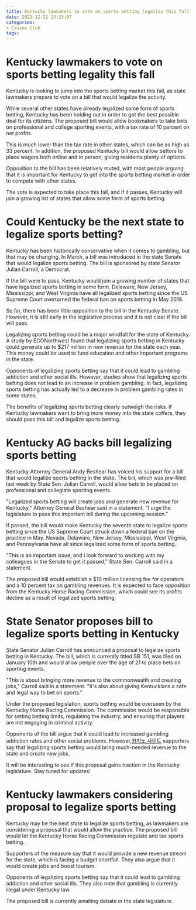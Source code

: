 ```yaml
---
title: Kentucky lawmakers to vote on sports betting legality this fall 
date: 2022-12-22 23:23:07
categories:
- Casino Club
tags:
---
```



#  Kentucky lawmakers to vote on sports betting legality this fall 

Kentucky is looking to jump into the sports betting market this fall, as state lawmakers prepare to vote on a bill that would legalize the activity.

While several other states have already legalized some form of sports betting, Kentucky has been holding out in order to get the best possible deal for its citizens. The proposed bill would allow bookmakers to take bets on professional and college sporting events, with a tax rate of 10 percent on net profits.

This is much lower than the tax rate in other states, which can be as high as 33 percent. In addition, the proposed Kentucky bill would allow bettors to place wagers both online and in person, giving residents plenty of options.

Opposition to the bill has been relatively muted, with most people arguing that it is important for Kentucky to get into the sports betting market in order to compete with other states.

The vote is expected to take place this fall, and if it passes, Kentucky will join a growing list of states that allow some form of sports betting.

#  Could Kentucky be the next state to legalize sports betting? 

Kentucky has been historically conservative when it comes to gambling, but that may be changing. In March, a bill was introduced in the state Senate that would legalize sports betting. The bill is sponsored by state Senator Julian Carroll, a Democrat.

If the bill were to pass, Kentucky would join a growing number of states that have legalized sports betting in some form. Delaware, New Jersey, Mississippi, and West Virginia have all legalized sports betting since the US Supreme Court overturned the federal ban on sports betting in May 2018.

So far, there has been little opposition to the bill in the Kentucky Senate. However, it is still early in the legislative process and it is not clear if the bill will pass.

Legalizing sports betting could be a major windfall for the state of Kentucky. A study by ECONorthwest found that legalizing sports betting in Kentucky could generate up to $217 million in new revenue for the state each year. This money could be used to fund education and other important programs in the state.

Opponents of legalizing sports betting say that it could lead to gambling addiction and other social ills. However, studies show that legalizing sports betting does not lead to an increase in problem gambling. In fact, legalizing sports betting has actually led to a decrease in problem gambling rates in some states.

The benefits of legalizing sports betting clearly outweigh the risks. If Kentucky lawmakers want to bring more money into the state coffers, they should pass this bill and legalize sports betting.

#  Kentucky AG backs bill legalizing sports betting 

Kentucky Attorney General Andy Beshear has voiced his support for a bill that would legalize sports betting in the state. The bill, which was pre-filed last week by State Sen. Julian Carroll, would allow bets to be placed on professional and collegiate sporting events.

"Legalized sports betting will create jobs and generate new revenue for Kentucky," Attorney General Beshear said in a statement. "I urge the legislature to pass this important bill during the upcoming session."

If passed, the bill would make Kentucky the seventh state to legalize sports betting since the US Supreme Court struck down a federal ban on the practice in May. Nevada, Delaware, New Jersey, Mississippi, West Virginia, and Pennsylvania have all since legalized some form of sports betting.

"This is an important issue, and I look forward to working with my colleagues in the Senate to get it passed," State Sen. Carroll said in a statement.

The proposed bill would establish a $10 million licensing fee for operators and a 10 percent tax on gambling revenues. It is expected to face opposition from the Kentucky Horse Racing Commission, which could see its profits decline as a result of legalized sports betting.

#  State Senator proposes bill to legalize sports betting in Kentucky 

State Senator Julian Carroll has announced a proposal to legalize sports betting in Kentucky. The bill, which is currently titled SB 151, was filed on January 10th and would allow people over the age of 21 to place bets on sporting events.

"This is about bringing more revenue to the commonwealth and creating jobs," Carroll said in a statement. "It's also about giving Kentuckians a safe and legal way to bet on sports."

Under the proposed legislation, sports betting would be overseen by the Kentucky Horse Racing Commission. The commission would be responsible for setting betting limits, regulating the industry, and ensuring that players are not engaging in criminal activity.

Opponents of the bill argue that it could lead to increased gambling addiction rates and other social problems. However,[카지노 사이트](https://choegocasino.com/) supporters say that legalizing sports betting would bring much-needed revenue to the state and create new jobs.

It will be interesting to see if this proposal gains traction in the Kentucky legislature. Stay tuned for updates!

#  Kentucky lawmakers considering proposal to legalize sports betting

Kentucky may be the next state to legalize sports betting, as lawmakers are considering a proposal that would allow the practice. The proposed bill would let the Kentucky Horse Racing Commission regulate and tax sports betting.

Supporters of the measure say that it would provide a new revenue stream for the state, which is facing a budget shortfall. They also argue that it would create jobs and boost tourism.

Opponents of legalizing sports betting say that it could lead to gambling addiction and other social ills. They also note that gambling is currently illegal under Kentucky law.

The proposed bill is currently awaiting debate in the state legislature.